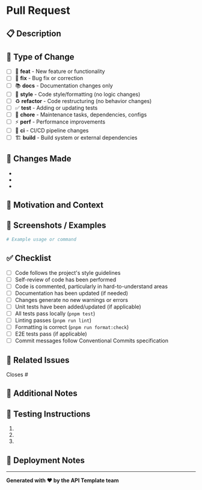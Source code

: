 # Pull Request

## 📋 Description

<!-- Provide a clear and concise description of what this PR does -->

## 🎯 Type of Change

<!-- Mark the relevant option with an "x" -->

- [ ] 🚀 **feat** - New feature or functionality
- [ ] 🐛 **fix** - Bug fix or correction
- [ ] 📚 **docs** - Documentation changes only
- [ ] 💄 **style** - Code style/formatting (no logic changes)
- [ ] ♻️ **refactor** - Code restructuring (no behavior changes)
- [ ] ✅ **test** - Adding or updating tests
- [ ] 🔧 **chore** - Maintenance tasks, dependencies, configs
- [ ] ⚡ **perf** - Performance improvements
- [ ] 👷 **ci** - CI/CD pipeline changes
- [ ] 🏗️ **build** - Build system or external dependencies

## 🔄 Changes Made

<!-- List the main changes introduced by this PR -->

-
-
-

## 🎨 Motivation and Context

<!-- Why is this change required? What problem does it solve? -->

## 📸 Screenshots / Examples

<!-- If applicable, add screenshots or code examples to demonstrate the changes -->

```bash
# Example usage or command
```

## ✅ Checklist

<!-- Mark completed items with an "x" -->

- [ ] Code follows the project's style guidelines
- [ ] Self-review of code has been performed
- [ ] Code is commented, particularly in hard-to-understand areas
- [ ] Documentation has been updated (if needed)
- [ ] Changes generate no new warnings or errors
- [ ] Unit tests have been added/updated (if applicable)
- [ ] All tests pass locally (`pnpm test`)
- [ ] Linting passes (`pnpm run lint`)
- [ ] Formatting is correct (`pnpm run format:check`)
- [ ] E2E tests pass (if applicable)
- [ ] Commit messages follow Conventional Commits specification

## 🔗 Related Issues

<!-- Link related issues using keywords: Closes #123, Fixes #456, Refs #789 -->

Closes #

## 📝 Additional Notes

<!-- Any additional information that reviewers should know -->

## 🧪 Testing Instructions

<!-- Describe how to test the changes introduced by this PR -->

1.
2.
3.

## 🚀 Deployment Notes

<!-- Any special deployment considerations or migrations required -->

---

**Generated with ❤️ by the API Template team**
